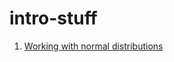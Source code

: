 
<!-- README.md is generated from README.Rmd. Please edit that file -->

# intro-stuff

<!-- badges: start -->
<!-- badges: end -->

1.  [Working with normal
    distributions](https://acastroaraujo.github.io/intro-stuff/00-normal-distributions.html)
